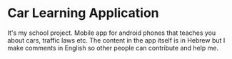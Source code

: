 # Car Learning Application
It's my school project. Mobile app for android phones that teaches you about cars, traffic laws etc.
The content in the app itself is in Hebrew but I make comments in English so other people can contribute and help me.
